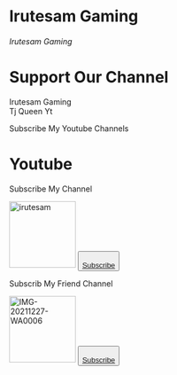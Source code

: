 <html>
<body>
<h1>Irutesam Gaming</h1>
<h6>Irutesam Gaming</h6>
</body>
</html>
<html>
<body>
<h1>Support Our Channel</h1>
<p>
Irutesam Gaming<br>
Tj Queen Yt<br>
</p>
</body>
</html>
<html>
<head>
Subscribe My Youtube Channels
</head>
<!doctype html>
<html>
<body>
<h1>Youtube</h1>
<p>Subscribe My Channel</p>
<html>
<body>
<a href="https://ibb.co/djfPMNh">
<img src="https://i.ibb.co/34TpdxJ/irutesam.jpg" width="120" height="120" alt="irutesam" border="0"></a>
</body>
</html>
<html>
<body>
<button>
<br><a href="https://youtube.com/channel/UCKcw7XnGaNGLlCOMrbl8q-g">Subscribe</a></br>
</button>
</body>
</html>
<html>
<body>
<p>Subscrib My Friend Channel</p>
<body>
<a href="https://ibb.co/bHv0TFG">
<img src="https://i.ibb.co/Xy5Q1DG/IMG-20211227-WA0006.jpg" width="120" height="120" alt="IMG-20211227-WA0006" border="0"></a>

<button>
<br><a href="https://youtube.com/channel/UCb4EZjNFz7a705eRDxVgjAg" >Subscribe</a></br>
</button>
</body>
</html>
